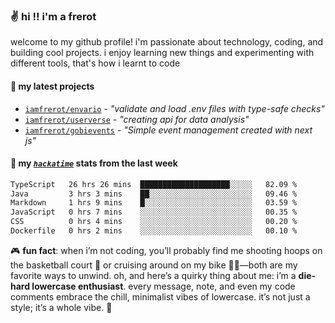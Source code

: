 ### ✌️ hi !! i'm a frerot

welcome to my github profile! i'm passionate about technology, coding, and
building cool projects. i enjoy learning new things and experimenting with
different tools, that's how i learnt to code

#### 🚀 my latest projects

- [`iamfrerot/envario`](https://github.com/iamfrerot/envario) - _"validate and
  load .env files with type-safe checks"_
- [`iamfrerot/userverse`](https://github.com/iamfrerot/userverse) - _"creating api for
  data analysis"_
- [`iamfrerot/gobievents`](https://github.com/iamfrerot/gobievents) - _"Simple
  event management created with next js"_

#### 📡 my [_`hackatime`_](https://waka.hackclub.com) stats from the last week

<!--START_SECTION:waka-->

```txt
TypeScript   26 hrs 26 mins  ████████████████████░░░░░   82.09 %
Java         3 hrs 3 mins    ██░░░░░░░░░░░░░░░░░░░░░░░   09.46 %
Markdown     1 hrs 9 mins    █░░░░░░░░░░░░░░░░░░░░░░░░   03.59 %
JavaScript   0 hrs 7 mins    ░░░░░░░░░░░░░░░░░░░░░░░░░   00.35 %
CSS          0 hrs 4 mins    ░░░░░░░░░░░░░░░░░░░░░░░░░   00.20 %
Dockerfile   0 hrs 2 mins    ░░░░░░░░░░░░░░░░░░░░░░░░░   00.10 %
```

<!--END_SECTION:waka-->

🎮 **fun fact**: when i’m not coding, you’ll probably find me shooting hoops on
the basketball court 🏀 or cruising around on my bike 🚴‍♂️—both are my favorite
ways to unwind. oh, and here’s a quirky thing about me: i’m a **die-hard
lowercase enthusiast**. every message, note, and even my code comments embrace
the chill, minimalist vibes of lowercase. it’s not just a style; it’s a whole
vibe. 🤘
